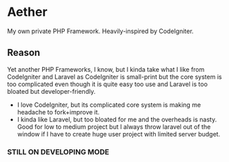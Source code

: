 # Aether
My own private PHP Framework. Heavily-inspired by CodeIgniter. 

## Reason
Yet another PHP Frameworks, I know, but I kinda take what I like from CodeIgniter and Laravel as CodeIgniter is small-print but the core system is too complicated even though it is quite easy too use and Laravel is too bloated but developer-friendly.

- I love CodeIgniter, but its complicated core system is making me headache to fork+improve it.
- I kinda like Laravel, but too bloated for me and the overheads is nasty. Good for low to medium project but I always throw laravel out of the window if I have to create huge user project with limited server budget.

### STILL ON DEVELOPING MODE